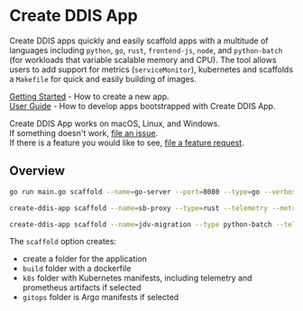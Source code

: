 # Create DDIS App
Create DDIS apps quickly and easily scaffold apps with a multitude of languages including `python`, `go`, `rust`, `frontend-js`, `node`, and `python-batch` (for workloads that variable scalable memory and CPU). The tool allows users to add support for metrics (`serviceMonitor`), kubernetes and scaffolds a `Makefile` for quick and easily building of images.  


[Getting Started](#getting-started) - How to create a new app.  
[User Guide](#user-guide) -  How to develop apps bootstrapped with Create DDIS App.

Create DDIS App works on macOS, Linux, and Windows.  
If something doesn't work, [file an issue](https://github.com/cmwylie19/create-ddis-app/issues/new?assignees=&labels=&template=bug_report.md&title=).  
If there is a feature you would like to see, [file a feature request](https://github.com/cmwylie19/create-ddis-app/issues/new?assignees=&labels=&template=feature_request.md&title=).

## Overview

```bash
go run main.go scaffold --name=go-server --port=8080 --type=go --verbose=true

create-ddis-app scaffold --name=sb-proxy --type=rust --telemetry --metrics --ci --gitops --port=8080 --controller=deployment

create-ddis-app scaffold --name=jdv-migration --type python-batch --telemetry=false --metrics=true --ci --port=8080 --controller=cronjob
```

The `scaffold` option creates:
- create a folder for the application
- `build` folder with a dockerfile
- `k8s` folder with Kubernetes manifests, including telemetry and prometheus artifacts if selected
- `gitops` folder is Argo manifests if selected

